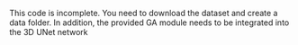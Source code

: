 This code is incomplete. You need to download the dataset and create a data folder. In addition, the provided GA module needs to be integrated into the 3D UNet network
